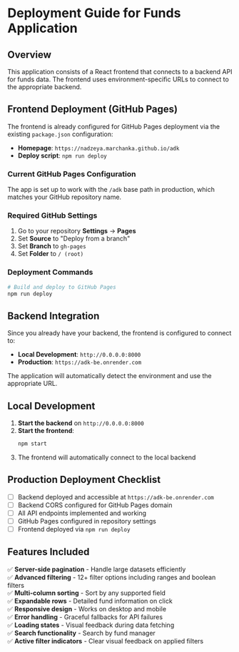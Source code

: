 # Deployment Guide for Funds Application

## Overview
This application consists of a React frontend that connects to a backend API for funds data. The frontend uses environment-specific URLs to connect to the appropriate backend.

## Frontend Deployment (GitHub Pages)

The frontend is already configured for GitHub Pages deployment via the existing `package.json` configuration:

- **Homepage**: `https://nadzeya.marchanka.github.io/adk`
- **Deploy script**: `npm run deploy`

### Current GitHub Pages Configuration
The app is set up to work with the `/adk` base path in production, which matches your GitHub repository name.

### Required GitHub Settings
1. Go to your repository **Settings** → **Pages**
2. Set **Source** to "Deploy from a branch"
3. Set **Branch** to `gh-pages` 
4. Set **Folder** to `/ (root)`

### Deployment Commands
```bash
# Build and deploy to GitHub Pages
npm run deploy
```

## Backend Integration

Since you already have your backend, the frontend is configured to connect to:
- **Local Development**: `http://0.0.0.0:8000`
- **Production**: `https://adk-be.onrender.com`

The application will automatically detect the environment and use the appropriate URL.

## Local Development

1. **Start the backend** on `http://0.0.0.0:8000`
2. **Start the frontend**:
   ```bash
   npm start
   ```
3. The frontend will automatically connect to the local backend

## Production Deployment Checklist

- [ ] Backend deployed and accessible at `https://adk-be.onrender.com`
- [ ] Backend CORS configured for GitHub Pages domain
- [ ] All API endpoints implemented and working
- [ ] GitHub Pages configured in repository settings
- [ ] Frontend deployed via `npm run deploy`

## Features Included

✅ **Server-side pagination** - Handle large datasets efficiently  
✅ **Advanced filtering** - 12+ filter options including ranges and boolean filters  
✅ **Multi-column sorting** - Sort by any supported field  
✅ **Expandable rows** - Detailed fund information on click  
✅ **Responsive design** - Works on desktop and mobile  
✅ **Error handling** - Graceful fallbacks for API failures  
✅ **Loading states** - Visual feedback during data fetching  
✅ **Search functionality** - Search by fund manager  
✅ **Active filter indicators** - Clear visual feedback on applied filters 